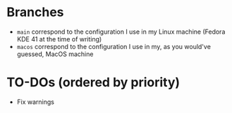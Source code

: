 # Branches
- `main` correspond to the configuration I use in my Linux machine (Fedora KDE 41 at the time of writing)
- `macos` correspond to the configuration I use in my, as you would've guessed, MacOS machine

# TO-DOs (ordered by priority)
- Fix warnings
